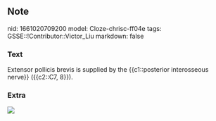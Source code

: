 ## Note
nid: 1661020709200
model: Cloze-chrisc-ff04e
tags: GSSE::!Contributor::Victor_Liu
markdown: false

### Text
Extensor pollicis brevis is supplied by the {{c1::posterior interosseous nerve}} ({{c2::C7, 8}}).

### Extra
<img src="paste-e33af728abed3757ee90d23a5af5a8fc2ad98bf6.jpg">
